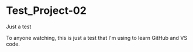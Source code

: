 # Test_Project-02
Just a test

To anyone watching, this is just a test that I'm using to learn GitHub and VS code.
